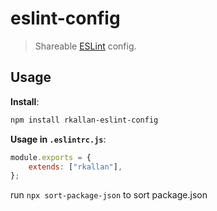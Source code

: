 # eslint-config

> Shareable [ESLint](https://eslint.org/) config.

## Usage

**Install**:

```bash
npm install rkallan-eslint-config
```

**Usage in `.eslintrc.js`**:

```js
module.exports = {
    extends: ["rkallan"],
};
```

run `npx sort-package-json` to sort package.json
